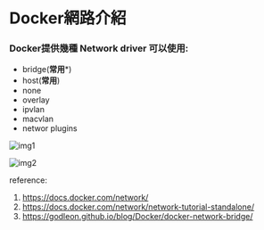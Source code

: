 # Docker網路介紹

### Docker提供幾種 Network driver 可以使用:
* bridge(**常用***)
* host(**常用**)
* none
* overlay
* ipvlan
* macvlan
* networ plugins

![img1](https://godleon.github.io/blog/images/docker/docker-bridge-network-1.png)

![img2](https://godleon.github.io/blog/images/docker/docker-bridge-network-custom.png)

reference:
1. https://docs.docker.com/network/
2. https://docs.docker.com/network/network-tutorial-standalone/
3. https://godleon.github.io/blog/Docker/docker-network-bridge/
